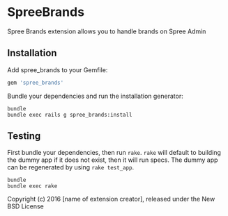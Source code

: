 SpreeBrands
===========

Spree Brands extension allows you to handle brands on Spree Admin

Installation
------------

Add spree_brands to your Gemfile:

```ruby
gem 'spree_brands'
```

Bundle your dependencies and run the installation generator:

```shell
bundle
bundle exec rails g spree_brands:install
```

Testing
-------

First bundle your dependencies, then run `rake`. `rake` will default to building the dummy app if it does not exist, then it will run specs. The dummy app can be regenerated by using `rake test_app`.

```shell
bundle
bundle exec rake
```

Copyright (c) 2016 [name of extension creator], released under the New BSD License

